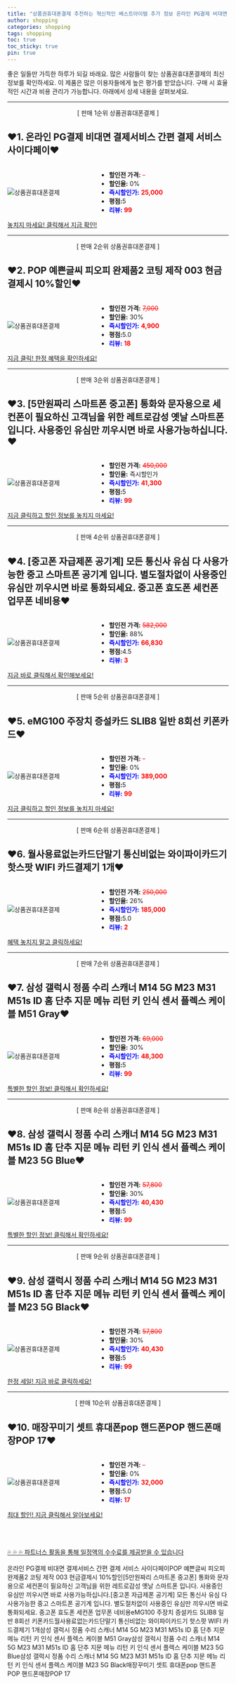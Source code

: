 ```yaml
---
title: "상품권휴대폰결제 추천하는 혁신적인 베스트아이템 추가 정보 온라인 PG결제 비대면 결제서비스 간편"
author: shopping
categories: shopping
tags: shopping
toc: true
toc_sticky: true
pin: true
---
```

좋은 일들만 가득한 하루가 되길 바래요. 많은 사람들이 찾는 상품권휴대폰결제의 최신 정보를 확인하세요. 이 제품은 많은 이용자들에게 높은 평가를 받았습니다. 구매 시 효율적인 시간과 비용 관리가 가능합니다. 아래에서 상세 내용을 살펴보세요.

---
<p class="toplist" style="margin: 0 auto; display: block; width: fit-content;">[ 판매 1순위 상품권휴대폰결제 ]</p>

<h2><strong>❤️1. 온라인 PG결제 비대면 결제서비스 간편 결제 서비스 사이다페이❤️</strong></h2>

<div style="display: flex; align-items: center;">
    <div style="flex: 0.4;">
        <img src="https://thumbnail8.coupangcdn.com/thumbnails/remote/230x230ex/image/vendor_inventory/e905/3b89e4bd74e7f4658db6f4c64ebcf0bc2f94613ea61a6071608580747c65.jpg" alt="상품권휴대폰결제" style="max-width: 100%;">
    </div>
    <div style="flex: 0.6; margin-left: 10px;">
        <ul>
            <li><strong>할인전 가격:</strong> <del style="color: red;">-</del></li>
            <li><strong>할인율:</strong> 0%</li>
            <li><span style='color:blue'><strong>즉시할인가:</strong></span> <span style='color:red'><strong>25,000</strong></span></li>
            <li><strong>평점:</strong>5</li>
            <li><span style='color:blue'><strong>리뷰:</strong></span> <span style='color:red'><strong>99</strong></span></li>
        </ul>
    </div>
</div>
<div class="center">
    <a href="https://selin100587001.github.io?lptag=AF9450613&subid=githubio&pageKey=6279811024&traceid=V0-153&itemId=12888978227&vendorItemId=80279189325" class="myButton">
        놓치지 마세요! 클릭해서 지금 확인!
    </a>
</div>


---
<p class="toplist" style="margin: 0 auto; display: block; width: fit-content;">[ 판매 2순위 상품권휴대폰결제 ]</p>

<h2><strong>❤️2. POP 예쁜글씨 피오피 완제품2 코팅 제작 003 현금결제시 10%할인❤️</strong></h2>

<div style="display: flex; align-items: center;">
    <div style="flex: 0.4;">
        <img src="https://thumbnail7.coupangcdn.com/thumbnails/remote/230x230ex/image/vendor_inventory/b163/fec3421dbacb6784502b413be796990ca741444c349a5ba0df91ba076e8f.jpg" alt="상품권휴대폰결제" style="max-width: 100%;">
    </div>
    <div style="flex: 0.6; margin-left: 10px;">
        <ul>
            <li><strong>할인전 가격:</strong> <del style="color: red;">7,000</del></li>
            <li><strong>할인율:</strong> 30%</li>
            <li><span style='color:blue'><strong>즉시할인가:</strong></span> <span style='color:red'><strong>4,900</strong></span></li>
            <li><strong>평점:</strong>5.0</li>
            <li><span style='color:blue'><strong>리뷰:</strong></span> <span style='color:red'><strong>18</strong></span></li>
        </ul>
    </div>
</div>
<div class="center">
    <a href="https://selin100587001.github.io?lptag=AF9450613&subid=githubio&pageKey=7396219795&traceid=V0-153&itemId=19133110896&vendorItemId=86252693535" class="myButton">
        지금 클릭! 한정 혜택을 확인하세요!
    </a>
</div>


---
<p class="toplist" style="margin: 0 auto; display: block; width: fit-content;">[ 판매 3순위 상품권휴대폰결제 ]</p>

<h2><strong>❤️3. [5만원짜리 스마트폰 중고폰] 통화와 문자용으로 세컨폰이 필요하신 고객님을 위한 레트로감성 옛날 스마트폰 입니다. 사용중인 유심만 끼우시면 바로 사용가능하십니다.❤️</strong></h2>

<div style="display: flex; align-items: center;">
    <div style="flex: 0.4;">
        <img src="https://thumbnail10.coupangcdn.com/thumbnails/remote/230x230ex/image/vendor_inventory/a743/aea4b1e62aead5bb66889899b26bb5422de0fd4cc5fea49cf5d643ea1d91.png" alt="상품권휴대폰결제" style="max-width: 100%;">
    </div>
    <div style="flex: 0.6; margin-left: 10px;">
        <ul>
            <li><strong>할인전 가격:</strong> <del style="color: red;">450,000</del></li>
            <li><strong>할인율:</strong> 즉시할인가</li>
            <li><span style='color:blue'><strong>즉시할인가:</strong></span> <span style='color:red'><strong>41,300</strong></span></li>
            <li><strong>평점:</strong>5</li>
            <li><span style='color:blue'><strong>리뷰:</strong></span> <span style='color:red'><strong>99</strong></span></li>
        </ul>
    </div>
</div>
<div class="center">
    <a href="https://selin100587001.github.io?lptag=AF9450613&subid=githubio&pageKey=7751678493&traceid=V0-153&itemId=20881521916&vendorItemId=87947964196" class="myButton">
        지금 클릭하고 할인 정보를 놓치지 마세요!
    </a>
</div>


---
<p class="toplist" style="margin: 0 auto; display: block; width: fit-content;">[ 판매 4순위 상품권휴대폰결제 ]</p>

<h2><strong>❤️4. [중고폰 자급제폰 공기계] 모든 통신사 유심 다 사용가능한 중고 스마트폰 공기계 입니다. 별도절차없이 사용중인 유심만 끼우시면 바로 통화되세요. 중고폰 효도폰 세컨폰 업무폰 네비용❤️</strong></h2>

<div style="display: flex; align-items: center;">
    <div style="flex: 0.4;">
        <img src="https://thumbnail6.coupangcdn.com/thumbnails/remote/230x230ex/image/vendor_inventory/e8ed/9148e38ce70d0e9e87b04bbf5c1374a0da3edf45e8088c25b200ffcf74f4.png" alt="상품권휴대폰결제" style="max-width: 100%;">
    </div>
    <div style="flex: 0.6; margin-left: 10px;">
        <ul>
            <li><strong>할인전 가격:</strong> <del style="color: red;">582,000</del></li>
            <li><strong>할인율:</strong> 88%</li>
            <li><span style='color:blue'><strong>즉시할인가:</strong></span> <span style='color:red'><strong>66,830</strong></span></li>
            <li><strong>평점:</strong>4.5</li>
            <li><span style='color:blue'><strong>리뷰:</strong></span> <span style='color:red'><strong>3</strong></span></li>
        </ul>
    </div>
</div>
<div class="center">
    <a href="https://selin100587001.github.io?lptag=AF9450613&subid=githubio&pageKey=7980731909&traceid=V0-153&itemId=22140305936&vendorItemId=90177145396" class="myButton">
        지금 바로 클릭해서 확인해보세요!
    </a>
</div>


---
<p class="toplist" style="margin: 0 auto; display: block; width: fit-content;">[ 판매 5순위 상품권휴대폰결제 ]</p>

<h2><strong>❤️5. eMG100 주장치 증설카드 SLIB8 일반 8회선 키폰카드❤️</strong></h2>

<div style="display: flex; align-items: center;">
    <div style="flex: 0.4;">
        <img src="https://thumbnail8.coupangcdn.com/thumbnails/remote/230x230ex/image/vendor_inventory/9711/2576e46b8e5e644f319deb2981fbdb11778dff15accc777cda25c3659a63.jpg" alt="상품권휴대폰결제" style="max-width: 100%;">
    </div>
    <div style="flex: 0.6; margin-left: 10px;">
        <ul>
            <li><strong>할인전 가격:</strong> <del style="color: red;">-</del></li>
            <li><strong>할인율:</strong> 0%</li>
            <li><span style='color:blue'><strong>즉시할인가:</strong></span> <span style='color:red'><strong>389,000</strong></span></li>
            <li><strong>평점:</strong>5</li>
            <li><span style='color:blue'><strong>리뷰:</strong></span> <span style='color:red'><strong>99</strong></span></li>
        </ul>
    </div>
</div>
<div class="center">
    <a href="https://selin100587001.github.io?lptag=AF9450613&subid=githubio&pageKey=7257194630&traceid=V0-153&itemId=18475613600&vendorItemId=85615564172" class="myButton">
        지금 클릭하고 할인 정보를 놓치지 마세요!
    </a>
</div>


---
<p class="toplist" style="margin: 0 auto; display: block; width: fit-content;">[ 판매 6순위 상품권휴대폰결제 ]</p>

<h2><strong>❤️6. 월사용료없는카드단말기 통신비없는 와이파이카드기 핫스팟 WIFI 카드결제기 1개❤️</strong></h2>

<div style="display: flex; align-items: center;">
    <div style="flex: 0.4;">
        <img src="https://thumbnail6.coupangcdn.com/thumbnails/remote/230x230ex/image/vendor_inventory/9b45/2c66ba7e99827eea433a9a8a98b123bc942db67478d6ed405a79f6dc62c0.jpg" alt="상품권휴대폰결제" style="max-width: 100%;">
    </div>
    <div style="flex: 0.6; margin-left: 10px;">
        <ul>
            <li><strong>할인전 가격:</strong> <del style="color: red;">250,000</del></li>
            <li><strong>할인율:</strong> 26%</li>
            <li><span style='color:blue'><strong>즉시할인가:</strong></span> <span style='color:red'><strong>185,000</strong></span></li>
            <li><strong>평점:</strong>5.0</li>
            <li><span style='color:blue'><strong>리뷰:</strong></span> <span style='color:red'><strong>2</strong></span></li>
        </ul>
    </div>
</div>
<div class="center">
    <a href="https://selin100587001.github.io?lptag=AF9450613&subid=githubio&pageKey=7525339179&traceid=V0-153&itemId=19746043144&vendorItemId=87782891865" class="myButton">
        혜택 놓치지 말고 클릭하세요!
    </a>
</div>


---
<p class="toplist" style="margin: 0 auto; display: block; width: fit-content;">[ 판매 7순위 상품권휴대폰결제 ]</p>

<h2><strong>❤️7. 삼성 갤럭시 정품 수리 스캐너 M14 5G M23 M31 M51s ID 홈 단추 지문 메뉴 리턴 키 인식 센서 플렉스 케이블 M51 Gray❤️</strong></h2>

<div style="display: flex; align-items: center;">
    <div style="flex: 0.4;">
        <img src="https://thumbnail8.coupangcdn.com/thumbnails/remote/230x230ex/image/vendor_inventory/070b/67abe85c8c1e74278254eabf1fd41e71303a443155afa2eb5fe84a4b3821.jpg" alt="상품권휴대폰결제" style="max-width: 100%;">
    </div>
    <div style="flex: 0.6; margin-left: 10px;">
        <ul>
            <li><strong>할인전 가격:</strong> <del style="color: red;">69,000</del></li>
            <li><strong>할인율:</strong> 30%</li>
            <li><span style='color:blue'><strong>즉시할인가:</strong></span> <span style='color:red'><strong>48,300</strong></span></li>
            <li><strong>평점:</strong>5</li>
            <li><span style='color:blue'><strong>리뷰:</strong></span> <span style='color:red'><strong>99</strong></span></li>
        </ul>
    </div>
</div>
<div class="center">
    <a href="https://selin100587001.github.io?lptag=AF9450613&subid=githubio&pageKey=7755847039&traceid=V0-153&itemId=20903284842&vendorItemId=88073878630" class="myButton">
        특별한 할인 정보! 클릭해서 확인하세요!
    </a>
</div>


---
<p class="toplist" style="margin: 0 auto; display: block; width: fit-content;">[ 판매 8순위 상품권휴대폰결제 ]</p>

<h2><strong>❤️8. 삼성 갤럭시 정품 수리 스캐너 M14 5G M23 M31 M51s ID 홈 단추 지문 메뉴 리턴 키 인식 센서 플렉스 케이블 M23 5G Blue❤️</strong></h2>

<div style="display: flex; align-items: center;">
    <div style="flex: 0.4;">
        <img src="https://thumbnail10.coupangcdn.com/thumbnails/remote/230x230ex/image/vendor_inventory/ec67/9a788cb6abc89280c774ac085bb9c663149d6e908cce62c2bccd88aa4eb0.jpg" alt="상품권휴대폰결제" style="max-width: 100%;">
    </div>
    <div style="flex: 0.6; margin-left: 10px;">
        <ul>
            <li><strong>할인전 가격:</strong> <del style="color: red;">57,800</del></li>
            <li><strong>할인율:</strong> 30%</li>
            <li><span style='color:blue'><strong>즉시할인가:</strong></span> <span style='color:red'><strong>40,430</strong></span></li>
            <li><strong>평점:</strong>5</li>
            <li><span style='color:blue'><strong>리뷰:</strong></span> <span style='color:red'><strong>99</strong></span></li>
        </ul>
    </div>
</div>
<div class="center">
    <a href="https://selin100587001.github.io?lptag=AF9450613&subid=githubio&pageKey=7755847039&traceid=V0-153&itemId=20903284855&vendorItemId=88073878524" class="myButton">
        특별한 할인 정보! 클릭해서 확인하세요!
    </a>
</div>


---
<p class="toplist" style="margin: 0 auto; display: block; width: fit-content;">[ 판매 9순위 상품권휴대폰결제 ]</p>

<h2><strong>❤️9. 삼성 갤럭시 정품 수리 스캐너 M14 5G M23 M31 M51s ID 홈 단추 지문 메뉴 리턴 키 인식 센서 플렉스 케이블 M23 5G Black❤️</strong></h2>

<div style="display: flex; align-items: center;">
    <div style="flex: 0.4;">
        <img src="https://thumbnail7.coupangcdn.com/thumbnails/remote/230x230ex/image/vendor_inventory/a60b/df64db9a60f9233ce9957a79c21c98431c78813ca1bb37b108044ac8b2ec.jpg" alt="상품권휴대폰결제" style="max-width: 100%;">
    </div>
    <div style="flex: 0.6; margin-left: 10px;">
        <ul>
            <li><strong>할인전 가격:</strong> <del style="color: red;">57,800</del></li>
            <li><strong>할인율:</strong> 30%</li>
            <li><span style='color:blue'><strong>즉시할인가:</strong></span> <span style='color:red'><strong>40,430</strong></span></li>
            <li><strong>평점:</strong>5</li>
            <li><span style='color:blue'><strong>리뷰:</strong></span> <span style='color:red'><strong>99</strong></span></li>
        </ul>
    </div>
</div>
<div class="center">
    <a href="https://selin100587001.github.io?lptag=AF9450613&subid=githubio&pageKey=7755847039&traceid=V0-153&itemId=20903284871&vendorItemId=88073878558" class="myButton">
        한정 세일! 지금 바로 클릭하세요!
    </a>
</div>


---
<p class="toplist" style="margin: 0 auto; display: block; width: fit-content;">[ 판매 10순위 상품권휴대폰결제 ]</p>

<h2><strong>❤️10. 매장꾸미기 셋트 휴대폰pop 핸드폰POP 핸드폰매장POP 17❤️</strong></h2>

<div style="display: flex; align-items: center;">
    <div style="flex: 0.4;">
        <img src="https://thumbnail7.coupangcdn.com/thumbnails/remote/230x230ex/image/vendor_inventory/images/2018/12/22/14/0/c3055b80-8640-4cb1-a196-b8d4220d375f.jpg" alt="상품권휴대폰결제" style="max-width: 100%;">
    </div>
    <div style="flex: 0.6; margin-left: 10px;">
        <ul>
            <li><strong>할인전 가격:</strong> <del style="color: red;">-</del></li>
            <li><strong>할인율:</strong> 0%</li>
            <li><span style='color:blue'><strong>즉시할인가:</strong></span> <span style='color:red'><strong>32,000</strong></span></li>
            <li><strong>평점:</strong>5.0</li>
            <li><span style='color:blue'><strong>리뷰:</strong></span> <span style='color:red'><strong>17</strong></span></li>
        </ul>
    </div>
</div>
<div class="center">
    <a href="https://selin100587001.github.io?lptag=AF9450613&subid=githubio&pageKey=170329339&traceid=V0-153&itemId=487297109&vendorItemId=4229747666" class="myButton">
        최대 할인! 지금 클릭해서 알아보세요!
    </a>
</div>

<br><br><br>[💦 💦 💦 파트너스 활동을 통해 일정액의 수수료를 제공받을 수 있습니다](https://link.coupang.com/a/bcpT2c)<br><br>온라인 PG결제 비대면 결제서비스 간편 결제 서비스 사이다페이POP 예쁜글씨 피오피 완제품2 코팅 제작 003 현금결제시 10%할인[5만원짜리 스마트폰 중고폰] 통화와 문자용으로 세컨폰이 필요하신 고객님을 위한 레트로감성 옛날 스마트폰 입니다. 사용중인 유심만 끼우시면 바로 사용가능하십니다.[중고폰 자급제폰 공기계] 모든 통신사 유심 다 사용가능한 중고 스마트폰 공기계 입니다. 별도절차없이 사용중인 유심만 끼우시면 바로 통화되세요. 중고폰 효도폰 세컨폰 업무폰 네비용eMG100 주장치 증설카드 SLIB8 일반 8회선 키폰카드월사용료없는카드단말기 통신비없는 와이파이카드기 핫스팟 WIFI 카드결제기 1개삼성 갤럭시 정품 수리 스캐너 M14 5G M23 M31 M51s ID 홈 단추 지문 메뉴 리턴 키 인식 센서 플렉스 케이블 M51 Gray삼성 갤럭시 정품 수리 스캐너 M14 5G M23 M31 M51s ID 홈 단추 지문 메뉴 리턴 키 인식 센서 플렉스 케이블 M23 5G Blue삼성 갤럭시 정품 수리 스캐너 M14 5G M23 M31 M51s ID 홈 단추 지문 메뉴 리턴 키 인식 센서 플렉스 케이블 M23 5G Black매장꾸미기 셋트 휴대폰pop 핸드폰POP 핸드폰매장POP 17